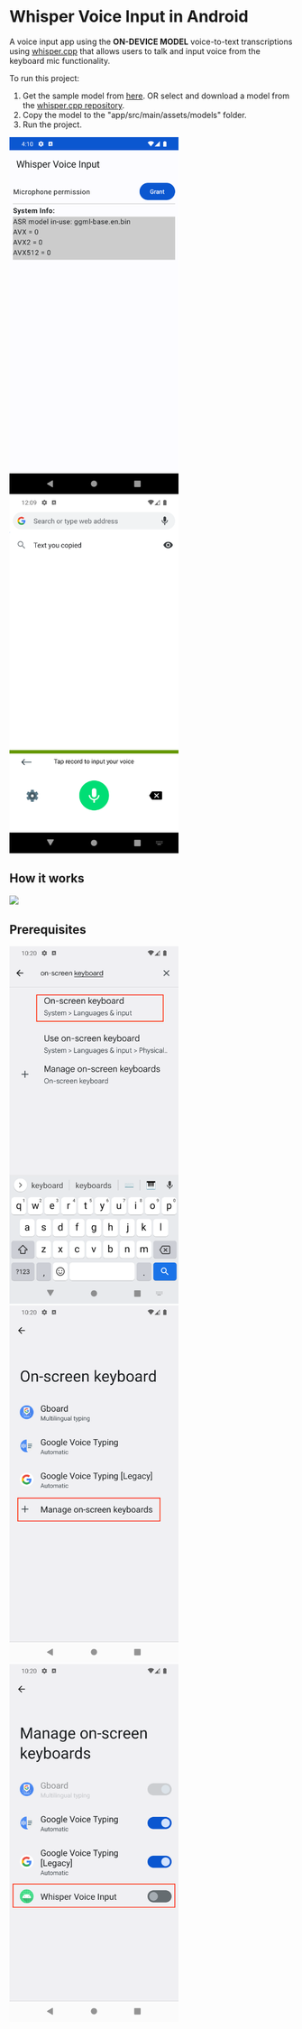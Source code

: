 # Whisper Voice Input in Android

A voice input app using the **ON-DEVICE MODEL** voice-to-text transcriptions using  [whisper.cpp](https://github.com/ggerganov/whisper.cpp/) that allows users to talk and input voice from the keyboard mic functionality.
  
To run this project:  
  
1. Get the sample model from [here](https://drive.google.com/file/d/1NTeTMRb8mBhlfVSOZy23K824ZJlQbd7Q/view?usp=sharing). OR select and download a model from the [whisper.cpp repository](https://github.com/ggerganov/whisper.cpp/tree/master/models). 
2. Copy the model to the "app/src/main/assets/models" folder.  
3. Run the project.

<p float="left">
    <img src="https://github.com/kheldiente/whisper-voice-input-android/blob/main/screenshots-and-gifs/main-screen.png" width="300" />
    <img src="https://github.com/kheldiente/whisper-voice-input-android/blob/main/screenshots-and-gifs/voice-input-keyboard.png" width="300" />
</p>

## How it works
<p float="left">
    <img src="https://github.com/kheldiente/whisper-voice-input-android/blob/main/screenshots-and-gifs/how-to-use.gif" width="300" />
</p>

## Prerequisites

<p float="left">
    <img src="https://github.com/kheldiente/whisper-voice-input-android/blob/main/screenshots-and-gifs/type-on-screen-keyboard-in-settings.png" width="300" />
    <img src="https://github.com/kheldiente/whisper-voice-input-android/blob/main/screenshots-and-gifs/click-manage-on-screen-keyboards.png" width="300" />
    <img src="https://github.com/kheldiente/whisper-voice-input-android/blob/main/screenshots-and-gifs/add-whisper-voice-input.png" width="300" /> 
</p>
